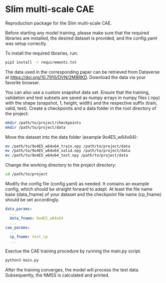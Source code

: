 # Slim multi-scale CAE
Reproduction package for the Slim multi-scale CAE. 

Before starting any model training, please make sure that the required libraries are installed, the desired dataset is provided, and the config.yaml was setup correctly.

To install the required libraries, run:
```bash
pip3 install -r requirements.txt
```

The data used in the corresponding paper can be retrieved from Dataverse at https://doi.org/10.7910/DVN/2M8RKD. Download the data via your favorite browser.

You can also use a custom snapshot data set. Ensure that the training, validation and test subsets are saved as numpy arrays in numpy files (.npy) with the shape (snapshot, 1, height, width) and the respective suffix (train, valid, test). Create a checkpoints and a data folder in the root directory of the project:

```bash
mkdir /path/to/project/checkpoints
mkdir /path/to/project/data
```

Move the dataset into the data folder (example 9o4E5_w64x64):
```bash
mv /path/to/9o4E5_w64x64_train.npy /path/to/project/data
mv /path/to/9o4E5_w64x64_valid.npy /path/to/project/data
mv /path/to/9o4E5_w64x64_test.npy /path/to/project/data
```

Change the working directory to the project directory:

```bash
cd /path/to/project
```

Modify the config file (config.yaml) as needed. It contains an example config, which should be straight forward to adapt. At least the file name base (data_fname) of your dataset and the checkpoint file name (cp_fname) should be set accordingly.

```yaml
data_params:
  ...
  data_fname: 9o4E5_w64x64
  ...
cae_params:
  ...
  cp_fname: test_cp
  ...
```

Exectue the CAE training procedure by running the main.py script.

```bash
python3 main.py
```

After the training converges, the model will process the test data. Subsequently, the NMSS is calculated and printed.
